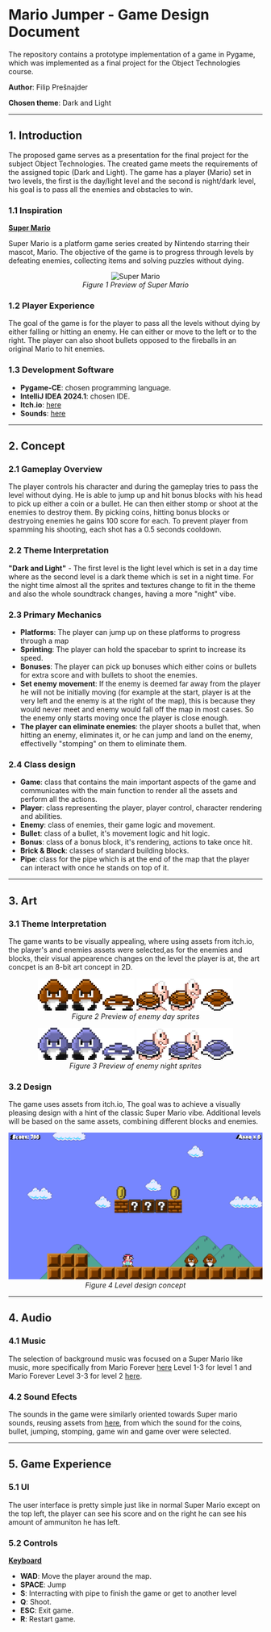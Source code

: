 # **Mario Jumper - Game Design Document**

The repository contains a prototype implementation of a game in Pygame, which was implemented as a final project for the Object Technologies course.

**Author**: Filip Prešnajder

**Chosen theme**: Dark and Light

---
## **1. Introduction**
The proposed game serves as a presentation for the final project for the subject Object Technologies. The created game meets the requirements of the assigned topic (Dark and Light). The game has a player (Mario) set in two levels, the first is the day/light level and the second is night/dark level, his goal is to pass all the enemies and obstacles to win.

### **1.1 Inspiration**
<ins>**Super Mario**</ins>

Super Mario is a platform game series created by Nintendo starring their mascot, Mario. The objective of the game is to progress through levels by defeating enemies, collecting items and solving puzzles without dying.

<p align="center">
  <img src="https://ew.com/thmb/MXdm_2NC883VoKwPNdwYh24aa1k=/1500x0/filters:no_upscale():max_bytes(150000):strip_icc()/super-mario-bros-7f3c67482caa4f34b39cda5c19efd63d.jpg" alt="Super Mario">
  <br>
  <em>Figure 1 Preview of Super Mario</em>
</p>

### **1.2 Player Experience**
The goal of the game is for the player to pass all the levels without dying by either falling or hitting an enemy. He can either or move to the left or to the right. The player can also shoot bullets opposed to the fireballs in an original Mario to hit enemies.

### **1.3 Development Software**
- **Pygame-CE**: chosen programming language.
- **IntelliJ IDEA 2024.1**: chosen IDE.
- **Itch.io**: [here](https://webfussel.itch.io/more-bit-8-bit-mario)
- **Sounds**: [here](https://themushroomkingdom.net/media/smb/wav)

---
## **2. Concept**

### **2.1 Gameplay Overview**
The player controls his character and during the gameplay tries to pass the level without dying. He is able to jump up and hit bonus blocks with his head to pick up either a coin or a bullet. He can then either stomp or shoot at the enemies to destroy them. By picking coins, hitting bonus blocks or destryoing enemies he gains 100 score for each. To prevent player from spamming his shooting, each shot has a 0.5 seconds cooldown.

### **2.2 Theme Interpretation**
**"Dark and Light"** - The first level is the light level which is set in a day time where as the second level is a dark theme which is set in a night time. For the night time almost all the sprites and textures change to fit in the theme and also the whole soundtrack changes, having a more "night" vibe.

### **2.3 Primary Mechanics**
- **Platforms**: The player can jump up on these platforms to progress through a map
- **Sprinting**: The player can hold the spacebar to sprint to increase its speed.
- **Bonuses**: The player can pick up bonuses which either coins or bullets for extra score and with bullets to shoot the enemies. 
- **Set enemy movement**: If the enemy is deemed far away from the player he will not be initially moving (for example at the start, player is at the very left and the enemy is at the right of the map), this is because they would never meet and enemy would fall off the map in most cases. So the enemy only starts moving once the player is close enough.
- **The player can eliminate enemies**: the player shoots a bullet that, when hitting an enemy, eliminates it, or he can jump and land on the enemy, effectivelly "stomping" on them to eliminate them.

### **2.4 Class design**
- **Game**: class that contains the main important aspects of the game and communicates with the main function to render all the assets and perform all the actions.
- **Player**: class representing the player, player control, character rendering and abilities.
- **Enemy**: class of enemies, their game logic and movement.
- **Bullet**: class of a bullet, it's movement logic and hit logic.
- **Bonus**: class of a bonus block, it's rendering, actions to take once hit.
- **Brick & Block**: classes of standard building blocks.
- **Pipe**: class for the pipe which is at the end of the map that the player can interact with once he stands on top of it.

---
## **3. Art**

### **3.1 Theme Interpretation**
The game wants to be visually appealing, where using assets from itch.io, the player's and enemies assets were selected,as for the enemies and blocks, their visual appearence changes on the level the player is at, the art concpet is an 8-bit art concept in 2D.

<p align="center">
  <img src="https://github.com/filippresnajder/mario_jumper/blob/main/assets/enemies/day/gnom.png" alt="Day gnom sprite">
  <img src="https://github.com/filippresnajder/mario_jumper/blob/main/assets/enemies/day/turtle.png" alt="Day turtle sprite">
  <br>
  <em>Figure 2 Preview of enemy day sprites</em>
</p>

<p align="center">
  <img src="https://github.com/filippresnajder/mario_jumper/blob/main/assets/enemies/night/gnom.png" alt="Night gnom sprite">
  <img src="https://github.com/filippresnajder/mario_jumper/blob/main/assets/enemies/night/turtle.png" alt="Night turtle sprite">
  <br>
  <em>Figure 3 Preview of enemy night sprites</em>
</p>

### **3.2 Design**
The game uses assets from itch.io, The goal was to achieve a visually pleasing design with a hint of the classic Super Mario vibe. Additional levels will be based on the same assets, combining different blocks and enemies.

<p align="center">
  <img src="https://github.com/filippresnajder/mario_jumper/blob/main/level.png" alt="Level design">
  <br>
  <em>Figure 4 Level design concept</em>
</p>

---
## **4. Audio**

### **4.1 Music**
The selection of background music was focused on a Super Mario like music, more specifically from Mario Forever [here](https://www.youtube.com/watch?v=_3MWOsMKsts&list=PLni4--hlvTwjomUVn6DsgrvT3rKwgIjRt&index=37&ab_channel=Safarifire) Level 1-3 for level 1 and Mario Forever Level 3-3 for level 2 [here](https://www.youtube.com/watch?v=GSW2jtiS0dE&list=PLni4--hlvTwjomUVn6DsgrvT3rKwgIjRt&index=5&ab_channel=Safarifire).

### **4.2 Sound Efects**
The sounds in the game were similarly oriented towards Super mario sounds, reusing assets from [here](https://themushroomkingdom.net/media/smb/wav), from which the sound for the coins, bullet, jumping, stomping, game win and game over were selected.

---
## **5. Game Experience**

### **5.1 UI**
The user interface is pretty simple just like in normal Super Mario except on the top left, the player can see his score and on the right he can see his amount of ammuniton he has left.

### **5.2 Controls**
<ins>**Keyboard**</ins>
- **WAD**: Move the player around the map.
- **SPACE**: Jump
- **S**: Interracting with pipe to finish the game or get to another level
- **Q**: Shoot.
- **ESC**: Exit game.
- **R**: Restart game.
